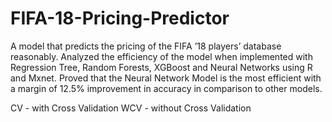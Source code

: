 # FIFA-18-Pricing-Predictor
A model that predicts the pricing of the FIFA ’18 players’
database reasonably. Analyzed the efficiency of the model when implemented with
Regression Tree, Random Forests, XGBoost and Neural Networks using R and Mxnet.
Proved that the Neural Network Model is the most efficient with a margin of 12.5%
improvement in accuracy in comparison to other models.

CV - with Cross Validation
WCV - without Cross Validation

